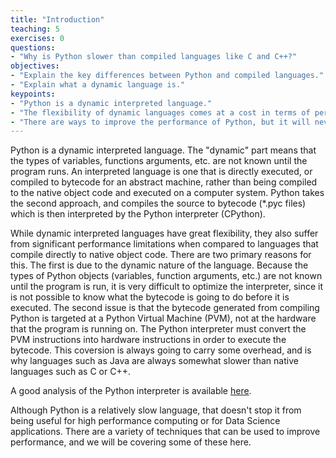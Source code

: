 ```yaml
---
title: "Introduction"
teaching: 5
exercises: 0
questions:
- "Why is Python slower than compiled languages like C and C++?"
objectives:
- "Explain the key differences between Python and compiled languages."
- "Explain what a dynamic language is."
keypoints:
- "Python is a dynamic interpreted language."
- "The flexibility of dynamic languages comes at a cost in terms of performance."
- "There are ways to improve the performance of Python, but it will never be as fast as compiled languages."
---
```

Python is a dynamic interpreted language. The "dynamic" part means that the types of variables, 
functions arguments, etc. are not known until the program runs. An interpreted language is one 
that is directly executed, or compiled to bytecode for an abstract machine, rather than being 
compiled to the native object code and executed on a computer system. Python takes the second 
approach, and compiles the source to bytecode (*.pyc files) which is then interpreted by the 
Python interpreter (CPython).

While dynamic interpreted languages have great flexibility, they also suffer from significant 
performance limitations when compared to languages that compile directly to native object code. 
There are two primary reasons for this. The first is due to the dynamic nature of the language. 
Because the types of Python objects (variables, function arguments, etc.) are not known until 
the program is run, it is very difficult to optimize the interpreter, since it is not possible 
to know what the bytecode is going to do before it is executed. The second issue is that the 
bytecode generated from compiling Python is targeted at a Python Virtual Machine (PVM), not 
at the hardware that the program is running on. The Python interpreter must convert the PVM 
instructions into hardware instructions in order to execute the bytecode. This coversion is 
always going to carry some overhead, and is why languages such as Java are always somewhat 
slower than native languages such as C or C++.

A good analysis of the Python interpreter is available [here](http://akaptur.com/blog/2013/11/15/introduction-to-the-python-interpreter).

Although Python is a relatively slow language, that doesn't stop it from being useful for high
performance computing or for Data Science applications. There are a variety of techniques that 
can be used to improve performance, and we will be covering some of these here.